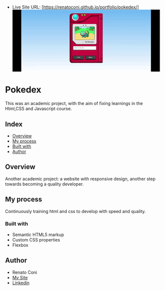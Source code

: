 - Live Site URL: [https://renatoconi.github.io/portfolio/pokedex/]
![./pokedex.gif](./pokedex.gif)

# Pokedex

This was an academic project, with the aim of fixing learnings in the Html,CSS and Javascript course.

## Index

- [Overview](#Overview)
- [My process](#my-process)
- [Built with](#built-with)
- [Author](#author)



## Overview
Another academic project: a website with responsive design, another step towards becoming a quality developer.

## My process
Continuously training html and css to develop with speed and quality.
### Built with
- Semantic HTML5 markup
- Custom CSS properties
- Flexbox
## Author
- Renato Coni
- [My Site](https://renatoconi.github.io/portfolio/my%20website/)
- [Linkedin](https://www.linkedin.com/in/renato-coni-aa6636196/)